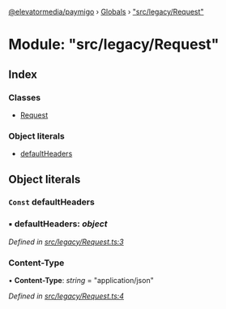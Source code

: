 [@elevatormedia/paymigo](../README.md) › [Globals](../globals.md) › ["src/legacy/Request"](_src_legacy_request_.md)

# Module: "src/legacy/Request"

## Index

### Classes

-   [Request](../classes/_src_legacy_request_.request.md)

### Object literals

-   [defaultHeaders](_src_legacy_request_.md#const-defaultheaders)

## Object literals

### `Const` defaultHeaders

### ▪ **defaultHeaders**: _object_

_Defined in [src/legacy/Request.ts:3](https://github.com/ELEVATORmedia/paymigo/blob/7e4f33e/src/legacy/Request.ts#L3)_

### Content-Type

• **Content-Type**: _string_ = "application/json"

_Defined in [src/legacy/Request.ts:4](https://github.com/ELEVATORmedia/paymigo/blob/7e4f33e/src/legacy/Request.ts#L4)_
